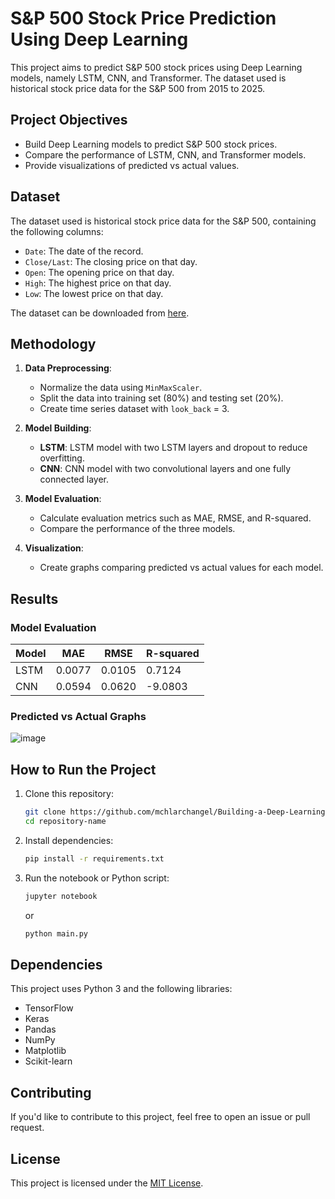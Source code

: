 # S&P 500 Stock Price Prediction Using Deep Learning

This project aims to predict S&P 500 stock prices using Deep Learning models, namely LSTM, CNN, and Transformer. The dataset used is historical stock price data for the S&P 500 from 2015 to 2025.

## Project Objectives
- Build Deep Learning models to predict S&P 500 stock prices.
- Compare the performance of LSTM, CNN, and Transformer models.
- Provide visualizations of predicted vs actual values.

## Dataset
The dataset used is historical stock price data for the S&P 500, containing the following columns:
- `Date`: The date of the record.
- `Close/Last`: The closing price on that day.
- `Open`: The opening price on that day.
- `High`: The highest price on that day.
- `Low`: The lowest price on that day.

The dataset can be downloaded from [here](https://www.nasdaq.com/market-activity/index/spx/historical).

## Methodology
1. **Data Preprocessing**:
   - Normalize the data using `MinMaxScaler`.
   - Split the data into training set (80%) and testing set (20%).
   - Create time series dataset with `look_back` = 3.

2. **Model Building**:
   - **LSTM**: LSTM model with two LSTM layers and dropout to reduce overfitting.
   - **CNN**: CNN model with two convolutional layers and one fully connected layer.

3. **Model Evaluation**:
   - Calculate evaluation metrics such as MAE, RMSE, and R-squared.
   - Compare the performance of the three models.

4. **Visualization**:
   - Create graphs comparing predicted vs actual values for each model.

## Results
### Model Evaluation
| Model       | MAE     | RMSE    | R-squared |
|-------------|---------|---------|-----------|
| LSTM        | 0.0077  | 0.0105  | 0.7124    |
| CNN         | 0.0594  | 0.0620  | -9.0803   |

### Predicted vs Actual Graphs
![image](https://github.com/user-attachments/assets/d7ca63ad-f478-4719-a6f3-9752c049fa95)

## How to Run the Project
1. Clone this repository:
   ```bash
   git clone https://github.com/mchlarchangel/Building-a-Deep-Learning-Based-Stock-Market-Prediction-System-for-the-S-P-500-Index.git
   cd repository-name
   ```

2. Install dependencies:
   ```bash
   pip install -r requirements.txt
   ```

3. Run the notebook or Python script:
   ```bash
   jupyter notebook
   ```
   or
   ```bash
   python main.py
   ```

## Dependencies
This project uses Python 3 and the following libraries:
- TensorFlow
- Keras
- Pandas
- NumPy
- Matplotlib
- Scikit-learn

## Contributing
If you'd like to contribute to this project, feel free to open an issue or pull request.

## License
This project is licensed under the [MIT License](LICENSE).
